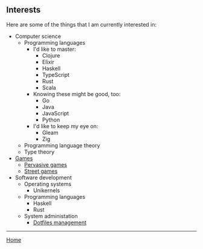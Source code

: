 ## Interests

Here are some of the things that I am currently interested in:

- Computer science
  - Programming languages
    - I'd like to master:
      - Clojure
      - Elixir
      - Haskell
      - TypeScript
      - Rust
      - Scala
    - Knowing these might be good, too:
      - Go
      - Java
      - JavaScript
      - Python
    - I'd like to keep my eye on:
      - Gleam
      - Zig
  - Programming language theory
  - Type theory
- [Games](interests/games.md)
  - [Pervasive games](interests/pervasive-games.md)
  - [Street games](interests/street-games.md)
- Software development
  - Operating systems
    - Unikernels
  - Programming languages
    - Haskell
    - Rust
  - System administation
    - [Dotfiles management](interests/dotfiles.md)

---

[Home](/)
